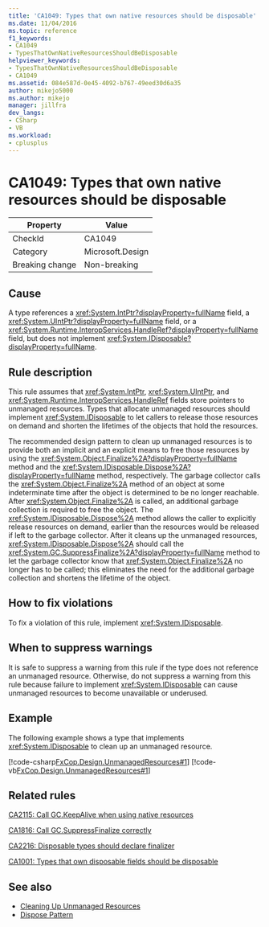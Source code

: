 ```yaml
---
title: 'CA1049: Types that own native resources should be disposable'
ms.date: 11/04/2016
ms.topic: reference
f1_keywords:
- CA1049
- TypesThatOwnNativeResourcesShouldBeDisposable
helpviewer_keywords:
- TypesThatOwnNativeResourcesShouldBeDisposable
- CA1049
ms.assetid: 084e587d-0e45-4092-b767-49eed30d6a35
author: mikejo5000
ms.author: mikejo
manager: jillfra
dev_langs:
- CSharp
- VB
ms.workload:
- cplusplus
---
```

# CA1049: Types that own native resources should be disposable

|Property|Value|
|-|-|
|CheckId|CA1049|
|Category|Microsoft.Design|
|Breaking change|Non-breaking|

## Cause

A type references a <xref:System.IntPtr?displayProperty=fullName> field, a <xref:System.UIntPtr?displayProperty=fullName> field, or a <xref:System.Runtime.InteropServices.HandleRef?displayProperty=fullName> field, but does not implement <xref:System.IDisposable?displayProperty=fullName>.

## Rule description

This rule assumes that <xref:System.IntPtr>, <xref:System.UIntPtr>, and <xref:System.Runtime.InteropServices.HandleRef> fields store pointers to unmanaged resources. Types that allocate unmanaged resources should implement <xref:System.IDisposable> to let callers to release those resources on demand and shorten the lifetimes of the objects that hold the resources.

The recommended design pattern to clean up unmanaged resources is to provide both an implicit and an explicit means to free those resources by using the <xref:System.Object.Finalize%2A?displayProperty=fullName> method and the <xref:System.IDisposable.Dispose%2A?displayProperty=fullName> method, respectively. The garbage collector calls the <xref:System.Object.Finalize%2A> method of an object at some indeterminate time after the object is determined to be no longer reachable. After <xref:System.Object.Finalize%2A> is called, an additional garbage collection is required to free the object. The <xref:System.IDisposable.Dispose%2A> method allows the caller to explicitly release resources on demand, earlier than the resources would be released if left to the garbage collector. After it cleans up the unmanaged resources, <xref:System.IDisposable.Dispose%2A> should call the <xref:System.GC.SuppressFinalize%2A?displayProperty=fullName> method to let the garbage collector know that <xref:System.Object.Finalize%2A> no longer has to be called; this eliminates the need for the additional garbage collection and shortens the lifetime of the object.

## How to fix violations
To fix a violation of this rule, implement <xref:System.IDisposable>.

## When to suppress warnings
It is safe to suppress a warning from this rule if the type does not reference an unmanaged resource. Otherwise, do not suppress a warning from this rule because failure to implement <xref:System.IDisposable> can cause unmanaged resources to become unavailable or underused.

## Example
The following example shows a type that implements <xref:System.IDisposable> to clean up an unmanaged resource.

[!code-csharp[FxCop.Design.UnmanagedResources#1](../code-quality/codesnippet/CSharp/ca1049-types-that-own-native-resources-should-be-disposable_1.cs)]
[!code-vb[FxCop.Design.UnmanagedResources#1](../code-quality/codesnippet/VisualBasic/ca1049-types-that-own-native-resources-should-be-disposable_1.vb)]

## Related rules
[CA2115: Call GC.KeepAlive when using native resources](../code-quality/ca2115.md)

[CA1816: Call GC.SuppressFinalize correctly](../code-quality/ca1816.md)

[CA2216: Disposable types should declare finalizer](../code-quality/ca2216.md)

[CA1001: Types that own disposable fields should be disposable](../code-quality/ca1001.md)

## See also

- [Cleaning Up Unmanaged Resources](/dotnet/standard/garbage-collection/unmanaged)
- [Dispose Pattern](/dotnet/standard/design-guidelines/dispose-pattern)
